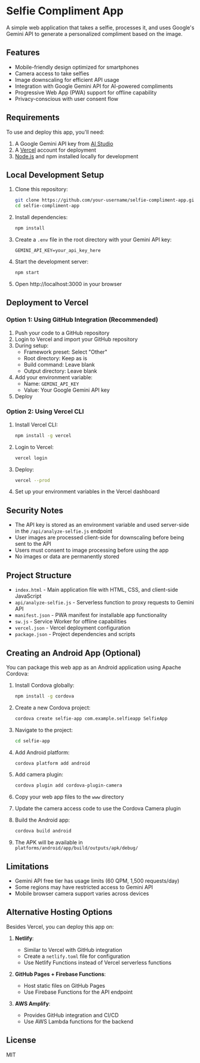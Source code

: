 # Selfie Compliment App

A simple web application that takes a selfie, processes it, and uses Google's Gemini API to generate a personalized compliment based on the image.

## Features

- Mobile-friendly design optimized for smartphones
- Camera access to take selfies
- Image downscaling for efficient API usage
- Integration with Google Gemini API for AI-powered compliments
- Progressive Web App (PWA) support for offline capability
- Privacy-conscious with user consent flow

## Requirements

To use and deploy this app, you'll need:

1. A Google Gemini API key from [AI Studio](https://aistudio.google.com/app/apikey)
2. A [Vercel](https://vercel.com/) account for deployment
3. [Node.js](https://nodejs.org/) and npm installed locally for development

## Local Development Setup

1. Clone this repository:
   ```bash
   git clone https://github.com/your-username/selfie-compliment-app.git
   cd selfie-compliment-app
   ```

2. Install dependencies:
   ```bash
   npm install
   ```

3. Create a `.env` file in the root directory with your Gemini API key:
   ```
   GEMINI_API_KEY=your_api_key_here
   ```

4. Start the development server:
   ```bash
   npm start
   ```

5. Open http://localhost:3000 in your browser

## Deployment to Vercel

### Option 1: Using GitHub Integration (Recommended)

1. Push your code to a GitHub repository
2. Login to Vercel and import your GitHub repository
3. During setup:
   - Framework preset: Select "Other"
   - Root directory: Keep as is
   - Build command: Leave blank
   - Output directory: Leave blank
4. Add your environment variable:
   - Name: `GEMINI_API_KEY`
   - Value: Your Google Gemini API key
5. Deploy

### Option 2: Using Vercel CLI

1. Install Vercel CLI:
   ```bash
   npm install -g vercel
   ```

2. Login to Vercel:
   ```bash
   vercel login
   ```

3. Deploy:
   ```bash
   vercel --prod
   ```

4. Set up your environment variables in the Vercel dashboard

## Security Notes

- The API key is stored as an environment variable and used server-side in the `/api/analyze-selfie.js` endpoint
- User images are processed client-side for downscaling before being sent to the API
- Users must consent to image processing before using the app
- No images or data are permanently stored

## Project Structure

- `index.html` - Main application file with HTML, CSS, and client-side JavaScript
- `api/analyze-selfie.js` - Serverless function to proxy requests to Gemini API
- `manifest.json` - PWA manifest for installable app functionality
- `sw.js` - Service Worker for offline capabilities
- `vercel.json` - Vercel deployment configuration
- `package.json` - Project dependencies and scripts

## Creating an Android App (Optional)

You can package this web app as an Android application using Apache Cordova:

1. Install Cordova globally:
   ```bash
   npm install -g cordova
   ```

2. Create a new Cordova project:
   ```bash
   cordova create selfie-app com.example.selfieapp SelfieApp
   ```

3. Navigate to the project:
   ```bash
   cd selfie-app
   ```

4. Add Android platform:
   ```bash
   cordova platform add android
   ```

5. Add camera plugin:
   ```bash
   cordova plugin add cordova-plugin-camera
   ```

6. Copy your web app files to the `www` directory
7. Update the camera access code to use the Cordova Camera plugin
8. Build the Android app:
   ```bash
   cordova build android
   ```

9. The APK will be available in `platforms/android/app/build/outputs/apk/debug/`

## Limitations

- Gemini API free tier has usage limits (60 QPM, 1,500 requests/day)
- Some regions may have restricted access to Gemini API
- Mobile browser camera support varies across devices

## Alternative Hosting Options

Besides Vercel, you can deploy this app on:

1. **Netlify**:
   - Similar to Vercel with GitHub integration
   - Create a `netlify.toml` file for configuration
   - Use Netlify Functions instead of Vercel serverless functions

2. **GitHub Pages + Firebase Functions**:
   - Host static files on GitHub Pages
   - Use Firebase Functions for the API endpoint

3. **AWS Amplify**:
   - Provides GitHub integration and CI/CD
   - Use AWS Lambda functions for the backend

## License

MIT